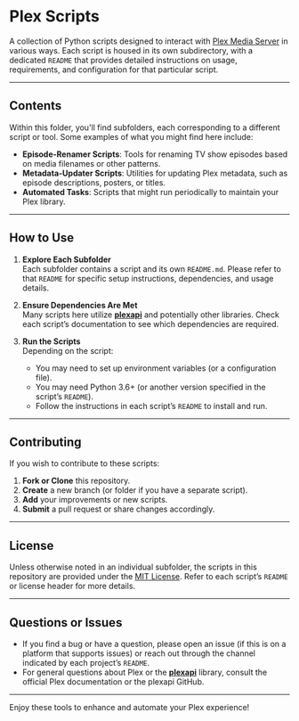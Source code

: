 # Plex Scripts

A collection of Python scripts designed to interact with [Plex Media Server](https://www.plex.tv/) in various ways. Each script is housed in its own subdirectory, with a dedicated `README` that provides detailed instructions on usage, requirements, and configuration for that particular script.

---

## Contents

Within this folder, you'll find subfolders, each corresponding to a different script or tool. Some examples of what you might find here include:

- **Episode-Renamer Scripts**: Tools for renaming TV show episodes based on media filenames or other patterns.
- **Metadata-Updater Scripts**: Utilities for updating Plex metadata, such as episode descriptions, posters, or titles.
- **Automated Tasks**: Scripts that might run periodically to maintain your Plex library.

---

## How to Use

1. **Explore Each Subfolder**  
   Each subfolder contains a script and its own `README.md`. Please refer to that `README` for specific setup instructions, dependencies, and usage details.

2. **Ensure Dependencies Are Met**  
   Many scripts here utilize [**plexapi**](https://pypi.org/project/plexapi/) and potentially other libraries. Check each script’s documentation to see which dependencies are required.

3. **Run the Scripts**  
   Depending on the script:
   - You may need to set up environment variables (or a configuration file).
   - You may need Python 3.6+ (or another version specified in the script’s `README`).
   - Follow the instructions in each script’s `README` to install and run.

---

## Contributing

If you wish to contribute to these scripts:
1. **Fork or Clone** this repository.
2. **Create** a new branch (or folder if you have a separate script).
3. **Add** your improvements or new scripts.
4. **Submit** a pull request or share changes accordingly.

---

## License

Unless otherwise noted in an individual subfolder, the scripts in this repository are provided under the [MIT License](https://opensource.org/licenses/MIT). Refer to each script’s `README` or license header for more details.

---

## Questions or Issues

- If you find a bug or have a question, please open an issue (if this is on a platform that supports issues) or reach out through the channel indicated by each project’s `README`.
- For general questions about Plex or the [**plexapi**](https://pypi.org/project/plexapi/) library, consult the official Plex documentation or the plexapi GitHub.

---

Enjoy these tools to enhance and automate your Plex experience!
